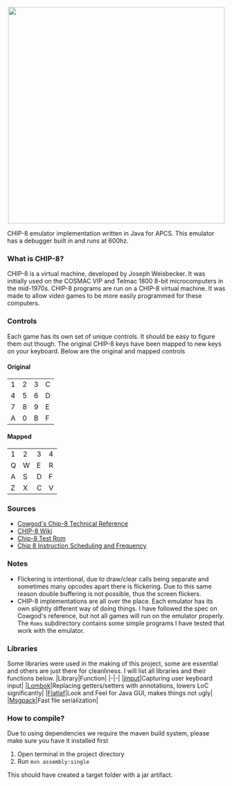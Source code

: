 <p align="center">
  <img width="500px" src="https://raw.githubusercontent.com/Riku32/Chippy8/master/.github/banner.png">
</p>
CHIP-8 emulator implementation written in Java for APCS. This emulator has a debugger built in and runs at 600hz.

### What is CHIP-8?
CHIP-8 is a virtual machine, developed by Joseph Weisbecker. It was initially used on the COSMAC VIP and Telmac 1800 8-bit microcomputers in the mid-1970s. CHIP-8 programs are run on a CHIP-8 virtual machine. It was made to allow video games to be more easily programmed for these computers.

### Controls
Each game has its own set of unique controls. It should be easy to figure them out though. The original CHIP-8 keys have been mapped to new keys on your keyboard. Below are the original and mapped controls

#### Original
| | | | |
|-|-|-|-|
|1|2|3|C|
|4|5|6|D|
|7|8|9|E|
|A|0|B|F|

#### Mapped
| | | | |
|-|-|-|-|
|1|2|3|4|
|Q|W|E|R|
|A|S|D|F|
|Z|X|C|V|

### Sources
- [Cowgod's Chip-8 Technical Reference](http://devernay.free.fr/hacks/chip8/C8TECH10.HTM)
- [CHIP-8 Wiki](https://github.com/mattmikolay/chip-8/wiki/Mastering-CHIP%E2%80%908)
- [Chip-8 Test Rom](https://github.com/corax89/chip8-test-rom)
- [Chip 8 Instruction Scheduling and Frequency](https://jackson-s.me/2019/07/13/Chip-8-Instruction-Scheduling-and-Frequency.html)

### Notes
* Flickering is intentional, due to draw/clear calls being separate and sometimes many opcodes apart there is flickering. Due to this same reason double buffering is not possible, thus the screen flickers.
* CHIP-8 implementations are all over the place. Each emulator has its own slightly different way of doing things. I have followed the spec on Cowgod's reference, but not all games will run on the emulator properly. The `Roms` subdirectory contains some simple programs I have tested that work with the emulator.

### Libraries
Some libraries were used in the making of this project, some are essential and others are just there for cleanliness. I will list all libraries and their functions below.
|Library|Function|
|-|-|
|[jinput](https://jinput.github.io/jinput/)|Capturing user keyboard input|
|[Lombok](https://projectlombok.org/)|Replacing getters/setters with annotations, lowers LoC significantly|
|[Flatlaf](https://www.formdev.com/flatlaf/)|Look and Feel for Java GUI, makes things not ugly|
|[Msgpack](https://msgpack.org/)|Fast file serialization|

### How to compile?
Due to using dependencies we require the maven build system, please make sure you have it installed first

1. Open terminal in the project directory
2. Run `mvn assembly:single`

This should have created a target folder with a jar artifact.